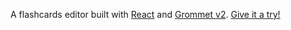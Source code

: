 A flashcards editor built with [React](https://reactjs.org) and [Grommet v2](https://v2.grommet.io). [Give it a try!](https://ebuehrle.github.io/flashcards)